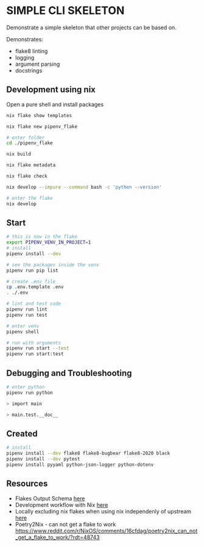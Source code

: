 # SIMPLE CLI SKELETON

Demonstrate a simple skeleton that other projects can be based on.  

Demonstrates:

* flake8 linting
* logging
* argument parsing
* docstrings

## Development using nix

Open a pure shell and install packages

```sh
nix flake show templates

nix flake new pipenv_flake

# enter folder 
cd ./pipenv_flake

nix build 

nix flake metadata

nix flake check

nix develop --impure --command bash -c 'python --version'

# enter the flake
nix develop
```

## Start

```sh
# this is now in the flake
export PIPENV_VENV_IN_PROJECT=1
# install
pipenv install --dev

# see the packages inside the venv
pipenv run pip list

# create .env file
cp .env.template .env
. ./.env

# lint and test code
pipenv run lint
pipenv run test

# enter venv
pipenv shell

# run with arguments
pipenv run start --test
pipenv run start:test 
```

## Debugging and Troubleshooting

```sh
# enter python
pipenv run python

> import main

> main.test.__doc__
```

## Created

```sh
# install
pipenv install --dev flake8 flake8-bugbear flake8-2020 black
pipenv install --dev pytest 
pipenv install pyyaml python-json-logger python-dotenv
```

## Resources

* Flakes Output Schema [here](https://nixos.wiki/wiki/Flakes#Output_schema)
* Development workflow with Nix [here](https://ayats.org/blog/nix-workflow/)
* Locally excluding nix flakes when using nix independenly of upstream [here](https://discourse.nixos.org/t/locally-excluding-nix-flakes-when-using-nix-independenly-of-upstream/16480)
* Poetry2Nix - can not get a flake to work  https://www.reddit.com/r/NixOS/comments/16cfdag/poetry2nix_can_not_get_a_flake_to_work/?rdt=48743